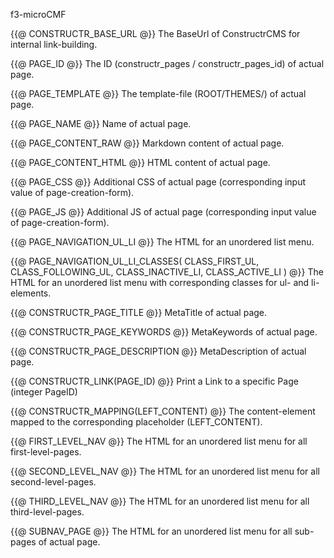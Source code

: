 f3-microCMF

{{@ CONSTRUCTR_BASE_URL @}}
	The BaseUrl of ConstructrCMS for internal link-building.

{{@ PAGE_ID @}}
	The ID (constructr_pages / constructr_pages_id) of actual page.

{{@ PAGE_TEMPLATE @}}
	The template-file (ROOT/THEMES/) of actual page.

{{@ PAGE_NAME @}}
	Name of actual page.

{{@ PAGE_CONTENT_RAW @}}
	Markdown content of actual page.

{{@ PAGE_CONTENT_HTML @}}
	HTML content of actual page.

{{@ PAGE_CSS @}}
	Additional CSS of actual page (corresponding input value of page-creation-form).

{{@ PAGE_JS @}}
	Additional JS of actual page (corresponding input value of page-creation-form).

{{@ PAGE_NAVIGATION_UL_LI @}}
	The HTML for an unordered list menu.

{{@ PAGE_NAVIGATION_UL_LI_CLASSES( CLASS_FIRST_UL, CLASS_FOLLOWING_UL, CLASS_INACTIVE_LI, CLASS_ACTIVE_LI ) @}}
	The HTML for an unordered list menu with corresponding classes for ul- and li-elements.

{{@ CONSTRUCTR_PAGE_TITLE @}}
	MetaTitle of actual page.

{{@ CONSTRUCTR_PAGE_KEYWORDS @}}
	MetaKeywords of actual page.

{{@ CONSTRUCTR_PAGE_DESCRIPTION @}}
	MetaDescription of actual page.

{{@ CONSTRUCTR_LINK(PAGE_ID) @}}
	Print a Link to a specific Page (integer PageID)

{{@ CONSTRUCTR_MAPPING(LEFT_CONTENT) @}}
	The content-element mapped to the corresponding placeholder (LEFT_CONTENT).

{{@ FIRST_LEVEL_NAV @}}
	The HTML for an unordered list menu for all first-level-pages.

{{@ SECOND_LEVEL_NAV @}}
	The HTML for an unordered list menu for all second-level-pages.

{{@ THIRD_LEVEL_NAV @}}
	The HTML for an unordered list menu for all third-level-pages.

{{@ SUBNAV_PAGE @}}
	The HTML for an unordered list menu for all sub-pages of actual page.
